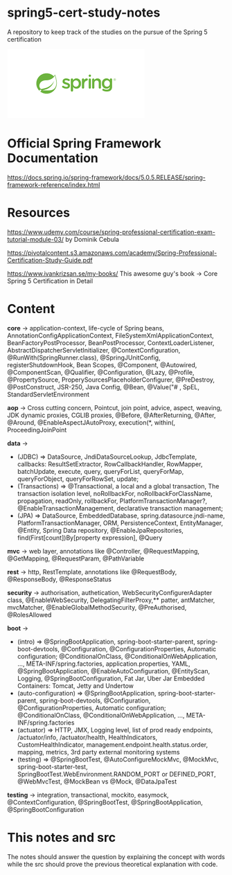 # spring5-cert-study-notes
A repository to keep track of the studies on the pursue of the Spring 5 certification

![spring](spring.png)

# Official Spring Framework Documentation
https://docs.spring.io/spring-framework/docs/5.0.5.RELEASE/spring-framework-reference/index.html

# Resources
https://www.udemy.com/course/spring-professional-certification-exam-tutorial-module-03/ by Dominik Cebula

https://pivotalcontent.s3.amazonaws.com/academy/Spring-Professional-Certification-Study-Guide.pdf

https://www.ivankrizsan.se/my-books/ This awesome guy's book -> Core Spring 5 Certification in Detail 

# Content
**core** -> application-context, life-cycle of Spring beans, AnnotationConfigApplicationContext, FileSystemXmlApplicationContext, BeanFactoryPostProcessor,       BeanPostProcessor, ContextLoaderListener, AbstractDispatcherServletInitializer, @ContextConfiguration, @RunWith(SpringRunner.class), @SpringJUnitConfig,   registerShutdownHook, Bean Scopes, @Component, @Autowired, @ComponentScan, @Qualifier, @Configuration, @Lazy, @Profile, @PropertySource, ProperySourcesPlaceholderConfigurer, @PreDestroy, @PostConstruct, JSR-250, Java Config, @Bean, @Value("# , SpEL, StandardServletEnvironment

**aop** -> Cross cutting concern, Pointcut, join point, advice, aspect, weaving, JDK dynamic proxies, CGLIB proxies, @Before, @AfterReturning, @After, @Around, @EnableAspectJAutoProxy, execution(*, within(, ProceedingJoinPoint

**data** -> 
  - (JDBC) => DataSource, JndiDataSourceLookup, JdbcTemplate, callbacks: ResultSetExtractor, RowCallbackHandler, RowMapper, batchUpdate, execute, query, queryForList, queryForMap, queryForObject, queryForRowSet, update; 
  - (Transactions) => @Transactional, a local and a global transaction, The transaction isolation level, noRollbackFor, noRollbackForClassName, propagation, readOnly, rollbackFor, PlatformTransactionManager?, @EnableTransactionManagement, declarative transaction management; 
  - (JPA) => DataSource, EmbeddedDatabase, spring.datasource.jndi-name, PlatformTransactionManager, ORM, PersistenceContext, EntityManager, @Entity, Spring Data repository, @EnableJpaRepositories, find(First[count])By[property expression], @Query

**mvc** -> web layer, annotations like @Controller, @RequestMapping, @GetMapping, @RequestParam, @PathVariable

**rest** ->  http, RestTemplate, annotations like @RequestBody, @ResponseBody, @ResponseStatus

**security** -> authorisation, authetication, WebSecurityConfigurerAdapter class, @EnableWebSecurity, DelegatingFilterProxy,** patter, antMatcher, mvcMatcher, @EnableGlobalMethodSecurity, @PreAuthorised, @RolesAllowed 

**boot** -> 
  - (intro) => @SpringBootApplication, spring-boot-starter-parent, spring-boot-devtools, @Configuration, @ConfigurationProperties, Automatic configuration; @ConditionalOnClass, @ConditionalOnWebApplication, ..., META-INF/spring.factories, application.properties, YAML, @SpringBootApplication, @EnableAutoConfiguration, @EntityScan, Logging, @SpringBootConfiguration, Fat Jar, Uber Jar Embedded Containers: Tomcat, Jetty and Undertow
  - (auto-configuration) => @SpringBootApplication, spring-boot-starter-parent, spring-boot-devtools, @Configuration, @ConfigurationProperties, Automatic configuration; @ConditionalOnClass, @ConditionalOnWebApplication, ..., META-INF/spring.factories
  - (actuator) =>  HTTP, JMX, Logging level, list of prod ready endpoints, /actuator/info, /actuator/health, HealthIndicators, CustomHealthIndicator, management.endpoint.health.status.order, mapping, metrics, 3rd party external monitoring systems
  - (testing) => @SpringBootTest, @AutoConfigureMockMvc, @MockMvc, spring-boot-starter-test, SpringBootTest.WebEnvironment.RANDOM_PORT or DEFINED_PORT, @WebMvcTest, @MockBean vs @Mock, @DataJpaTest

**testing** -> integration, transactional, mockito, easymock, @ContextConfiguration, @SpringBootTest, @SpringBootApplication, @SpringBootConfiguration

# This notes and src
The notes should answer the question by explaining the concept with words while the src should prove the previous theoretical explanation with code.  
